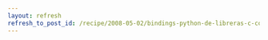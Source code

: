 ```yaml
---
layout: refresh
refresh_to_post_id: /recipe/2008-05-02/bindings-python-de-libreras-c-con-sip
---
```

